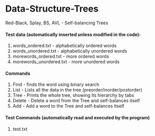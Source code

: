 # Data-Structure-Trees
Red-Black, Splay, BS, AVL - Self-balancing Trees

#### Test data (automatically inserted unless modified in the code):
1. words_ordered.txt - alphabetically ordered words
2. words_unordered.txt - alphabetically unordered words
3. morewords_ordered.txt - more ordered words
4. morewords_unordered.txt - more unordered words

#### Commands
1. Find - finds the word using binary search
2. List - Lists all the data in the tree (preorder/inorder/postorder)
3. Tree - Prints the whole tree, showing its hierarchy by tabs
4. Delete - Delete a word from the Tree and self-balances itself
5. Add - Add a word to the Tree and self-balances itself

#### Test Commands (automatically read and executed by the program)
1. test.txt
